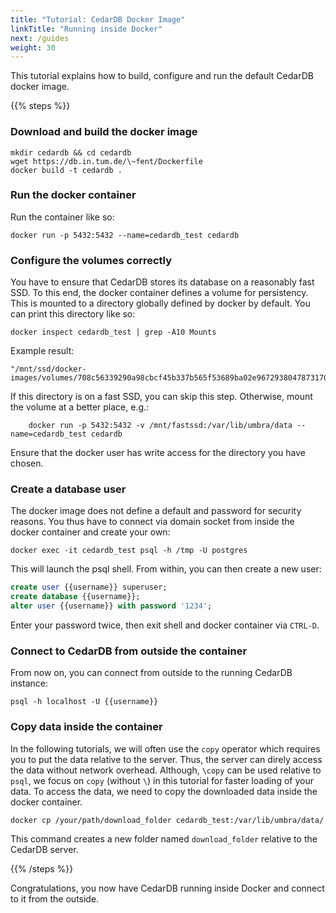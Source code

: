 ```yaml
---
title: "Tutorial: CedarDB Docker Image"
linkTitle: "Running inside Docker"
next: /guides
weight: 30
---
```

This tutorial explains how to build, configure and run the default CedarDB docker image.


{{% steps %}}

### Download and build the docker image

```shell
mkdir cedardb && cd cedardb
wget https://db.in.tum.de/\~fent/Dockerfile
docker build -t cedardb .
```


### Run the docker container

Run the container like so:
```shell
docker run -p 5432:5432 --name=cedardb_test cedardb
```


### Configure the volumes correctly

You have to ensure that CedarDB stores its database on a reasonably fast SSD.
To this end, the docker container defines a volume for persistency.
This is mounted to a directory globally defined by docker by default.
You can print this directory like so:

```shell
docker inspect cedardb_test | grep -A10 Mounts

```

Example result:

```shell
"/mnt/ssd/docker-images/volumes/708c56339290a98cbcf45b337b565f53689ba02e96729380478731705225f3d8/_data"
```
If this directory is on a fast SSD, you can skip this step.
Otherwise, mount the volume at a better place, e.g.:
```shell
    docker run -p 5432:5432 -v /mnt/fastssd:/var/lib/umbra/data --name=cedardb_test cedardb
```

Ensure that the docker user has write access for the directory you have chosen.

### Create a database user

The docker image does not define a default and password for security reasons.
You thus have to connect via domain socket from inside the docker container and create your own:

```shell
docker exec -it cedardb_test psql -h /tmp -U postgres

```
This will launch the psql shell. From within, you can then create a new user:

```sql
create user {{username}} superuser;
create database {{username}};
alter user {{username}} with password '1234';
```
Enter your password twice, then exit shell and docker container via `CTRL-D`.

### Connect to CedarDB from outside the container

From now on, you can connect from outside to the running CedarDB instance:
```shell
psql -h localhost -U {{username}}
```

### Copy data inside the container

In the following tutorials, we will often use the `copy` operator which requires you to put the data relative to the server.
Thus, the server can direly access the data without network overhead.
Although, `\copy` can be used relative to `psql`, we focus on `copy` (without `\`) in this tutorial for faster loading of your data.
To access the data, we need to copy the downloaded data inside the docker container.

```shell
docker cp /your/path/download_folder cedardb_test:/var/lib/umbra/data/
```

This command creates a new folder named `download_folder` relative to the CedarDB server.

{{% /steps %}}

Congratulations, you now have CedarDB running inside Docker and connect to it from the outside.
